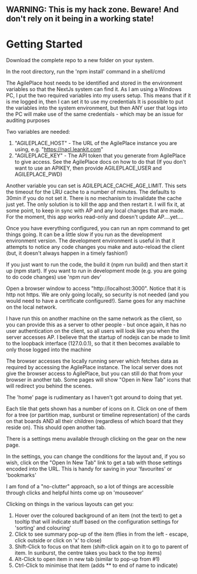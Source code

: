 ## WARNING: This is my hack zone. Beware! And don't rely on it being in a working state!

# Getting Started

Download the complete repo to a new folder on your system.

In the root directory, run the 'npm install' command in a shell/cmd

The AgilePlace host needs to be identified and stored in the environment variables so that the NextJs system can find it.
As I am using a Windows PC, I put the two required variables into my users setup. This means that if it is me logged in, then I can set it to use my credentials
It is possible to put the variables into the system environment, but then ANY user that logs into the PC will make use of the same credentials - which may be an issue for auditing purposes

Two variables are needed:
1. "AGILEPLACE_HOST" - The URL of the AgilePlace instance you are using, e.g. "https://nacl.leankit.com"
2. "AGILEPLACE_KEY" - The API token that you generate from AgilePlace to give access. See the AgilePlace docs on how to do that
(If you don't want to use an APIKEY, then provide AGILEPLACE_USER and AGILEPLACE_PWD)

Another variable you can set is AGILEPLACE_CACHE_AGE_LIMIT. This sets the timeout for the LRU cache to a number of minutes. The defaults to 30min if you do not set it. There is no mechanism to invalidate the cache just yet. The only solution is to kill the app and then restart it. I will fix it, at some point, to keep in sync with AP and any local changes that are made. For the moment, this app works read-only and doesn't update AP....yet....

Once you have everything configured, you can run an npm command to get things going. It can be a little slow if you run as the development environment version. The development environment is useful in that it attempts to notice any code changes you make and auto-reload the client (but, it doesn't always happen in a timely fashion!)

If you just want to run the code, the build it (npm run build) and then start it up (npm start). If you want to run in development mode (e.g. you are going to do code changes) use 'npm run dev'

Open a browser window to access "http://localhost:3000". Notice that it is http not https. We are only going locally, so security is not needed (and you would need to have a certificate configured!). Same goes for any machine on the local network.

I have run this on another machine on the same network as the client, so you can provide this as a server to other people - but once again, it has no user authentication on the client, so all users will look like you when the server accesses AP. I believe that the startup of nodejs can be made to limit to the loopback interface (127.0.0.1), so that it then becomes available to only those logged into the machine

The browser accesses the locally running server which fetches data as required by accessing the AgilePlace instance. The local server does not give the browser access to AgilePlace, but you can still do that from your browser in another tab. Some pages will show "Open in New Tab" icons that will redirect you behind the scenes.

The 'home' page is rudimentary as I haven't got around to doing that yet.

Each tile that gets shown has a number of icons on it. Click on one of them for a tree (or partition map, sunburst or timeline representation) of the cards on that boards AND all their children (regardless of which board that they reside on). This should open another tab.

There is a settings menu available through clicking on the gear on the new page.

In the settings, you can change the conditions for the layout and, if you so wish, click on the "Open In New Tab" link to get a tab with those settings encoded into the URL. This is handy for saving in your 'favourites' or 'bookmarks'

I am fond of a "no-clutter" approach, so a lot of things are accessible through clicks and helpful hints come up on 'mouseover'

Clicking on things in the various layouts can get you:
1. Hover over the coloured background of an item (not the text) to get a tooltip that will indicate stuff based on the configuration settings for 'sorting' and colouring'
2. Click to see summary pop-up of the item (flies in from the left - escape, click outside or click on 'x' to close)
3. Shift-Click to focus on that item (shift-click again on it to go to parent of item. In sunburst, the centre takes you back to the top items)
4. Alt-Click to open item in new tab (similar to pop-up from #1)
5. Ctrl-Click to minimise that item (adds ** to end of name to indicate)

